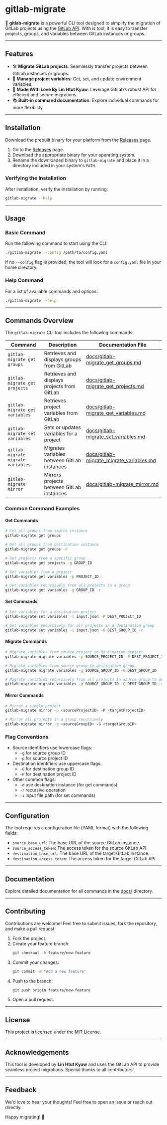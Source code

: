 # gitlab-migrate

🚀 **gitlab-migrate** is a powerful CLI tool designed to simplify the migration of GitLab projects using the [GitLab API](https://docs.gitlab.com/ee/api/). With is tool, it is easy to transfer projects, groups, and variables between GitLab instances or groups.

---

## Features

- 🛠 **Migrate GitLab projects**: Seamlessly transfer projects between GitLab instances or groups.
- 📂 **Manage project variables**: Get, set, and update environment variables.
- 🌟 **Made With Love By Lin Htut Kyaw**: Leverage GitLab’s robust API for efficient and secure migrations.
- 📚 **Built-in command documentation**: Explore individual commands for more flexibility.

---

## Installation

Download the prebuilt binary for your platform from the [Releases](https://gitlab.com/linhtutkyawdev/gitlab-migrate/-/releases) page.

1. Go to the [Releases](https://gitlab.com/linhtutkyawdev/gitlab-migrate/-/releases) page.
2. Download the appropriate binary for your operating system.
3. Rename the downloaded binary to `gitlab-migrate` and place it in a directory included in your system's `PATH`.

### Verifying the Installation

After installation, verify the installation by running:

```bash
gitlab-migrate --help
```

---

## Usage

### Basic Command

Run the following command to start using the CLI:

```bash
./gitlab-migrate --config /path/to/config.yaml
```

If no `--config` flag is provided, the tool will look for a `config.yaml` file in your home directory.

### Help Command

For a list of available commands and options:

```bash
./gitlab-migrate --help
```

---

## Commands Overview

The `gitlab-migrate` CLI tool includes the following commands:

| Command                           | Description                                    | Documentation File                                                           |
| -------------------------------- | ---------------------------------------------- | ---------------------------------------------------------------------------- |
| `gitlab-migrate get groups`       | Retrieves and displays groups from GitLab      | [docs/gitlab-migrate_get_groups.md](docs/gitlab-migrate_get_groups.md)       |
| `gitlab-migrate get projects`     | Retrieves and displays projects from GitLab    | [docs/gitlab-migrate_get_projects.md](docs/gitlab-migrate_get_projects.md)   |
| `gitlab-migrate get variables`    | Retrieves project variables from GitLab        | [docs/gitlab-migrate_get_variables.md](docs/gitlab-migrate_get_variables.md) |
| `gitlab-migrate set variables`    | Sets or updates variables for a project        | [docs/gitlab-migrate_set_variables.md](docs/gitlab-migrate_set_variables.md) |
| `gitlab-migrate migrate variables`| Migrates variables between GitLab instances    | [docs/gitlab-migrate_migrate_variables.md](docs/gitlab-migrate_migrate_variables.md) |
| `gitlab-migrate mirror`            | Mirrors projects between GitLab instances      | [docs/gitlab-migrate_mirror.md](docs/gitlab-migrate_mirror.md)              |

### Common Command Examples

#### Get Commands
```bash
# Get all groups from source instance
gitlab-migrate get groups

# Get all groups from destination instance
gitlab-migrate get groups -d

# Get projects from a specific group
gitlab-migrate get projects -g GROUP_ID

# Get variables from a project
gitlab-migrate get variables -p PROJECT_ID

# Get variables recursively from all projects in a group
gitlab-migrate get variables -g GROUP_ID -r
```

#### Set Commands
```bash
# Set variables for a destination project
gitlab-migrate set variables -i input.json -P DEST_PROJECT_ID

# Set variables recursively for all projects in a destination group
gitlab-migrate set variables -i input.json -G DEST_GROUP_ID -r
```

#### Migrate Commands
```bash
# Migrate variables from source project to destination project
gitlab-migrate migrate variables -p SOURCE_PROJECT_ID -P DEST_PROJECT_ID

# Migrate variables from source group to destination group
gitlab-migrate migrate variables -g SOURCE_GROUP_ID -G DEST_GROUP_ID

# Migrate variables recursively from all projects in source group to destination group
gitlab-migrate migrate variables -g SOURCE_GROUP_ID -G DEST_GROUP_ID -r
```

#### Mirror Commands
```bash
# Mirror a single project
gitlab-migrate mirror -p <sourceProjectID> -P <targetProjectID>

# Mirror all projects in a group recursively
gitlab-migrate mirror -g <sourceGroupID> -G <targetGroupID>
```

### Flag Conventions
- Source identifiers use lowercase flags:
  - `-g` for source group ID
  - `-p` for source project ID
- Destination identifiers use uppercase flags:
  - `-G` for destination group ID
  - `-P` for destination project ID
- Other common flags:
  - `-d` use destination instance (for get commands)
  - `-r` recursive operation
  - `-i` input file path (for set commands)

---

## Configuration
The tool requires a configuration file (YAML format) with the following fields:
- `source_base_url`: The base URL of the source GitLab instance.
- `source_access_token`: The access token for the source GitLab API.
- `destination_base_url`: The base URL of the target GitLab instance.
- `destination_access_token`: The access token for the target GitLab API.

---

## Documentation

Explore detailed documentation for all commands in the [docs/](docs/) directory.

---

## Contributing

Contributions are welcome! Feel free to submit issues, fork the repository, and make a pull request.

1. Fork the project.
2. Create your feature branch:
   ```bash
   git checkout -b feature/new-feature
   ```
3. Commit your changes:
   ```bash
   git commit -m "Add a new feature"
   ```
4. Push to the branch:
   ```bash
   git push origin feature/new-feature
   ```
5. Open a pull request.

---

## License

This project is licensed under the [MIT License](LICENSE).

---

## Acknowledgements

This tool is developed by **Lin Htut Kyaw** and uses the GitLab API to provide seamless project migrations. Special thanks to all contributors!

---

## Feedback

We'd love to hear your thoughts! Feel free to open an issue or reach out directly.

Happy migrating! 🚀
